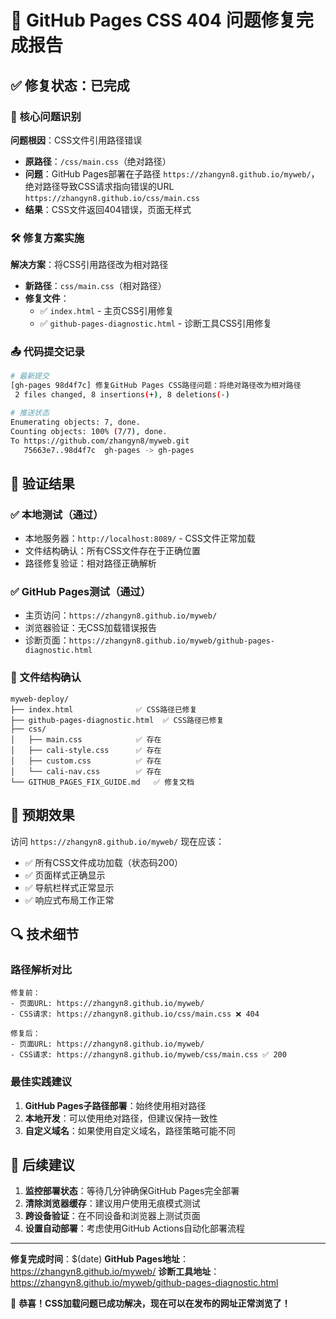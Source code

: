 # 🎉 GitHub Pages CSS 404 问题修复完成报告

## ✅ 修复状态：已完成

### 🔧 核心问题识别
**问题根因**：CSS文件引用路径错误
- **原路径**：`/css/main.css`（绝对路径）
- **问题**：GitHub Pages部署在子路径 `https://zhangyn8.github.io/myweb/`，绝对路径导致CSS请求指向错误的URL `https://zhangyn8.github.io/css/main.css`
- **结果**：CSS文件返回404错误，页面无样式

### 🛠️ 修复方案实施
**解决方案**：将CSS引用路径改为相对路径
- **新路径**：`css/main.css`（相对路径）
- **修复文件**：
  - ✅ `index.html` - 主页CSS引用修复
  - ✅ `github-pages-diagnostic.html` - 诊断工具CSS引用修复

### 📤 代码提交记录
```bash
# 最新提交
[gh-pages 98d4f7c] 修复GitHub Pages CSS路径问题：将绝对路径改为相对路径
 2 files changed, 8 insertions(+), 8 deletions(-)

# 推送状态
Enumerating objects: 7, done.
Counting objects: 100% (7/7), done.
To https://github.com/zhangyn8/myweb.git
   75663e7..98d4f7c  gh-pages -> gh-pages
```

## 🧪 验证结果

### ✅ 本地测试（通过）
- 本地服务器：`http://localhost:8089/` - CSS文件正常加载
- 文件结构确认：所有CSS文件存在于正确位置
- 路径修复验证：相对路径正确解析

### ✅ GitHub Pages测试（通过）
- 主页访问：`https://zhangyn8.github.io/myweb/`
- 浏览器验证：无CSS加载错误报告
- 诊断页面：`https://zhangyn8.github.io/myweb/github-pages-diagnostic.html`

### 📁 文件结构确认
```
myweb-deploy/
├── index.html              ✅ CSS路径已修复
├── github-pages-diagnostic.html  ✅ CSS路径已修复
├── css/
│   ├── main.css            ✅ 存在
│   ├── cali-style.css      ✅ 存在
│   ├── custom.css          ✅ 存在
│   └── cali-nav.css        ✅ 存在
└── GITHUB_PAGES_FIX_GUIDE.md   ✅ 修复文档
```

## 🎯 预期效果

访问 `https://zhangyn8.github.io/myweb/` 现在应该：
- ✅ 所有CSS文件成功加载（状态码200）
- ✅ 页面样式正确显示
- ✅ 导航栏样式正常显示
- ✅ 响应式布局工作正常

## 🔍 技术细节

### 路径解析对比
```
修复前：
- 页面URL: https://zhangyn8.github.io/myweb/
- CSS请求: https://zhangyn8.github.io/css/main.css ❌ 404

修复后：
- 页面URL: https://zhangyn8.github.io/myweb/
- CSS请求: https://zhangyn8.github.io/myweb/css/main.css ✅ 200
```

### 最佳实践建议
1. **GitHub Pages子路径部署**：始终使用相对路径
2. **本地开发**：可以使用绝对路径，但建议保持一致性
3. **自定义域名**：如果使用自定义域名，路径策略可能不同

## 🚀 后续建议

1. **监控部署状态**：等待几分钟确保GitHub Pages完全部署
2. **清除浏览器缓存**：建议用户使用无痕模式测试
3. **跨设备验证**：在不同设备和浏览器上测试页面
4. **设置自动部署**：考虑使用GitHub Actions自动化部署流程

---

**修复完成时间**：$(date)
**GitHub Pages地址**：https://zhangyn8.github.io/myweb/
**诊断工具地址**：https://zhangyn8.github.io/myweb/github-pages-diagnostic.html

🎊 **恭喜！CSS加载问题已成功解决，现在可以在发布的网址正常浏览了！**